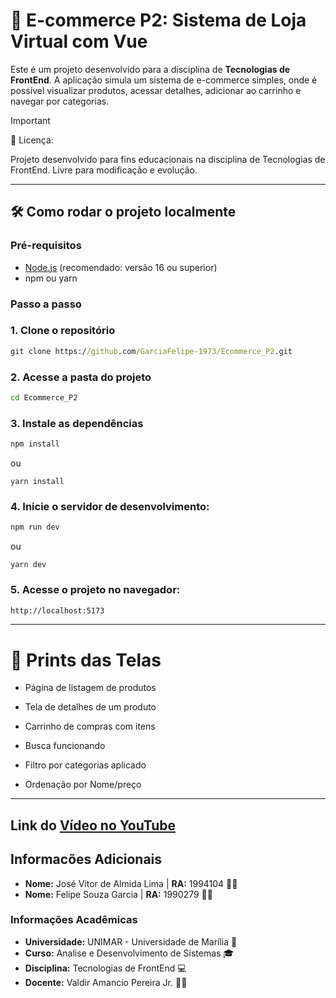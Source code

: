 # :shopping_cart: E-commerce P2: Sistema de Loja Virtual com Vue
Este é um projeto desenvolvido para a disciplina de **Tecnologias de FrontEnd**. A aplicação simula um sistema de e-commerce simples, onde é possível visualizar produtos, acessar detalhes, adicionar ao carrinho e navegar por categorias.

> [!IMPORTANT]
> :scroll: Licença:
> 
> Projeto desenvolvido para fins educacionais na disciplina de Tecnologias de FrontEnd. Livre para modificação e evolução.
>

---

## :hammer_and_wrench: Como rodar o projeto localmente

### Pré-requisitos

- [Node.js](https://nodejs.org/) (recomendado: versão 16 ou superior)
- npm ou yarn

### Passo a passo


### 1. Clone o repositório
```cmd
git clone https://github.com/GarciaFelipe-1973/Ecommerce_P2.git
```
### 2. Acesse a pasta do projeto
```cmd
cd Ecommerce_P2
```
### 3. Instale as dependências
```cmd
npm install
```
ou
``` yarn
yarn install
```
### 4. Inicie o servidor de desenvolvimento:
```cmd
npm run dev
```
ou
``` yarn
yarn dev
```
### 5. Acesse o projeto no navegador:
```cmd
http://localhost:5173
```

---

# :camera_flash: Prints das Telas

- Página de listagem de produtos

- Tela de detalhes de um produto

- Carrinho de compras com itens

- Busca funcionando

- Filtro por categorias aplicado

- Ordenação por Nome/preço

---

## Link do [Vídeo no YouTube](https://)

## Informacões Adicionais

- **Nome:** José Vitor de Almida Lima | **RA:** 1994104 :man_technologist:
- **Nome:** Felipe Souza Garcia | **RA:** 1990279 :man_technologist:

### Informações Acadêmicas
- **Universidade:** UNIMAR - Universidade de Marília :school:
- **Curso:** Analise e Desenvolvimento de Sistemas :mortar_board:
- **Disciplina:** Tecnologias de FrontEnd :computer:
- **Docente:** Valdir Amancio Pereira Jr. :man_teacher:
